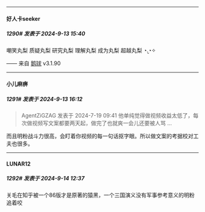 ﻿
*****

####  好人卡seeker  
##### 1290#       发表于 2024-9-13 15:40

嘲笑丸梨
质疑丸梨
研究丸梨
理解丸梨
成为丸梨
超越丸梨 ◔.̮◔✧

—— 来自 [鹅球](https://www.pgyer.com/GcUxKd4w) v3.1.90


*****

####  小儿麻痹  
##### 1291#       发表于 2024-9-13 16:12

<blockquote>AgentZiGZAG 发表于 2024-7-19 09:41
他单纯觉得做视频收益太低了，每次做视频写文案都要两天起，做完了也就爽一会儿还要被人骂 ...</blockquote>
而且明粉战斗力很高，会盯着你视频的每一句话抠字眼。所以做文案的考据校对工夫也很多。


*****

####  LUNAR12  
##### 1292#       发表于 2024-9-14 12:37

关毛在知乎被一个86版才是原著的猿黑，一个三国演义没有军事参考意义的明粉追着咬

